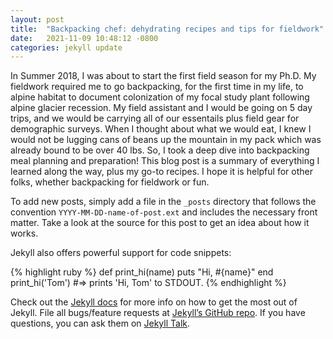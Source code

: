 ```yaml
---
layout: post
title:  "Backpacking chef: dehydrating recipes and tips for fieldwork"
date:   2021-11-09 10:48:12 -0800
categories: jekyll update
---
```

In Summer 2018, I was about to start the first field season for my Ph.D. My fieldwork required me to go backpacking, for the first time in my life, to alpine habitat to document colonization of my focal study plant following alpine glacier recession. My field assistant and I would be going on 5 day trips, and we would be carrying all of our essentails plus field gear for demographic surveys. When I thought about what we would eat, I knew I would not be lugging cans of beans up the mountain in my pack which was already bound to be over 40 lbs. So, I took a deep dive into backpacking meal planning and preparation! This blog post is a summary of everything I learned along the way, plus my go-to recipes. I hope it is helpful for other folks, whether backpacking for fieldwork or fun.  

To add new posts, simply add a file in the `_posts` directory that follows the convention `YYYY-MM-DD-name-of-post.ext` and includes the necessary front matter. Take a look at the source for this post to get an idea about how it works.

Jekyll also offers powerful support for code snippets:

{% highlight ruby %}
def print_hi(name)
  puts "Hi, #{name}"
end
print_hi('Tom')
#=> prints 'Hi, Tom' to STDOUT.
{% endhighlight %}

Check out the [Jekyll docs][jekyll-docs] for more info on how to get the most out of Jekyll. File all bugs/feature requests at [Jekyll’s GitHub repo][jekyll-gh]. If you have questions, you can ask them on [Jekyll Talk][jekyll-talk].

[jekyll-docs]: https://jekyllrb.com/docs/home
[jekyll-gh]:   https://github.com/jekyll/jekyll
[jekyll-talk]: https://talk.jekyllrb.com/
